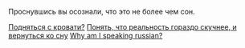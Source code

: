 Проснувшись вы осознали, что это не более чем сон.

[Подняться с кровати?](stand-up/stand-up.md)
[Понять, что реальность гораздо скучнее, и вернуться ко сну](../sleep/zefir.md)
[Why am I speaking russian?](../../english/marshmallow.md)